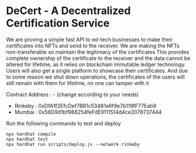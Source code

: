 # DeCert - A Decentralized Certification Service

We are proving a simple fast API to ed-tech businesses to make their certificates into NFTs and send to the receiver. We are making the NFTs non-transferable so maintain the legitimacy of the certificates
This provides complete ownership of the certificate to the receiver and the data cannot be altered for lifetime, as it relies on blockchain immutable ledger technology.
Users will also get a single platform to showcase their certificates. And due to some reason we shut down operations, the certificates of the users will still remain with them for lifetime, no one can tamper with it

Contract Address : -  (change according to your needs)
* Rinkeby   : 0xDfA1f2EfcDef7B61c53481e6f9e7b119fF77Eab9 
* Mumbai    : 0x56D9d1bf988254feFdE9111514d4ce2078737444

Run the following commands to test and deploy

```shell
npx hardhat compile
npx hardhat test
npx hardhat run scripts/deploy.js --network rinkeby
```
